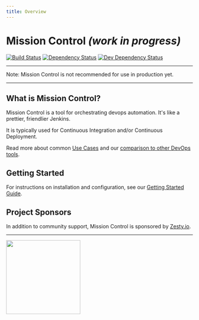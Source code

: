 ```yaml
---
title: Overview
---
```


# Mission Control *(work in progress)*

[![Build Status](https://travis-ci.org/space-race/mission-control.svg)](https://travis-ci.org/space-race/mission-control)
[![Dependency Status](https://david-dm.org/space-race/mission-control.svg)](https://david-dm.org/space-race/mission-control)
[![Dev Dependency Status](https://david-dm.org/space-race/mission-control/dev-status.svg)](https://david-dm.org/space-race/mission-control#info=devDependencies)

---

<div class="alert alert-danger">Note: Mission Control is not recommended for use in production yet.</div>

---

## What is Mission Control?

Mission Control is a tool for orchestrating devops automation. It's like a prettier, friendlier Jenkins.

It is typically used for Continuous Integration and/or Continuous Deployment.

Read more about common [Use Cases](/mission-control/docs/use-cases.html) and our [comparison to other DevOps tools](/mission-control/docs/comparison.html).


## Getting Started

For instructions on installation and configuration, see our [Getting Started Guide](/mission-control/docs/getting-started.html).


## Project Sponsors

In addition to community support, Mission Control is sponsored by [Zesty.io](https://zesty.io/).

---

<a href="https://zesty.io/"><img src="https://fbf56f835d33bd8bc504-cff7e400cdf7c031ff211f0b43d08e1e.ssl.cf2.rackcdn.com/or-zesty-io-brand1.png" width="200"/></a>
